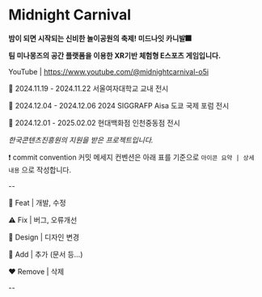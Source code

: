 # Midnight Carnival
**밤이 되면 시작되는 신비한 놀이공원의 축제! 미드나잇 카니발🎆**

**팀 미나몽즈의 공간 플랫폼을 이용한 XR기반 체험형 E스포츠 게임입니다.**

YouTube | https://www.youtube.com/@midnightcarnival-o5i

🩷 2024.11.19 - 2024.11.22 서울여자대학교 교내 전시

🩷 2024.12.04 - 2024.12.06 2024 SIGGRAFP Aisa 도쿄 국제 포럼 전시

🩷 2024.12.01 - 2025.02.02 현대백화점 인천중동점 전시



*한국콘텐츠진흥원의 지원을 받은 프로젝트입니다.*





❗ commit convention
커밋 메세지 컨벤션은 아래 표를 기준으로 `아이콘 요약 | 상세 내용` 으로 작성합니다. 

--

🔨 Feat | 개발, 수정

⚠️ Fix | 버그, 오류개선

🎨 Design | 디자인 변경

💚 Add | 추가 (문서 등…)

❤️ Remove | 삭제

--
 

